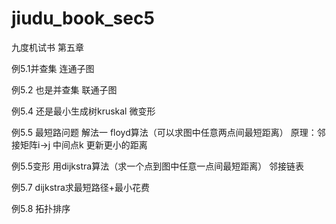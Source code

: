 # jiudu_book_sec5
九度机试书 第五章

例5.1并查集 连通子图

例5.2 也是并查集 联通子图

例5.4 还是最小生成树kruskal 微变形

例5.5 最短路问题 解法一 floyd算法（可以求图中任意两点间最短距离） 原理：邻接矩阵i->j 中间点k 更新更小的距离

例5.5变形 用dijkstra算法（求一个点到图中任意一点间最短距离） 邻接链表

例5.7 dijkstra求最短路径+最小花费

例5.8 拓扑排序
